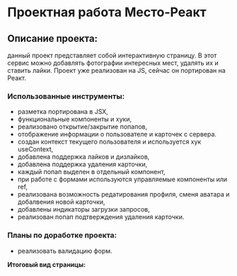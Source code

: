 # Проектная работа Место-Реакт

## Описание проекта:
данный проект представляет собой интерактивную страницу. В этот сервис можно добавлять фотографии интересных мест, удалять их и ставить лайки.
Проект уже реализован на JS, сейчас он портирован на Реакт.

### Использованные инструменты:
* разметка портирована в JSX,
* функциональные компоненты и хуки,
* реализовано открытие/закрытие попапов,
* отображение информации о пользователе и карточек с сервера.
* создан контекст текущего пользователя и используется хук useContext,
* добавлена поддержка лайков и дизлайков,
* добавлена поддержка удаления карточки,
* каждый попап выделен в отдельный компонент,
* при работе с формами используются управляемые компоненты или ref,
* реализована возможность редатирования профиля, сменя аватара и добалвения новой карточки,
* добавлены индикаторы загрузки запросов,
* реализован попап подтверждения удаления карточки.

### Планы по доработке проекта:
* реализовать валидацию форм.


**Итоговый вид страницы:** 
